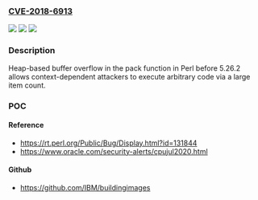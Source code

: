 ### [CVE-2018-6913](https://cve.mitre.org/cgi-bin/cvename.cgi?name=CVE-2018-6913)
![](https://img.shields.io/static/v1?label=Product&message=n%2Fa&color=blue)
![](https://img.shields.io/static/v1?label=Version&message=n%2Fa&color=blue)
![](https://img.shields.io/static/v1?label=Vulnerability&message=n%2Fa&color=brighgreen)

### Description

Heap-based buffer overflow in the pack function in Perl before 5.26.2 allows context-dependent attackers to execute arbitrary code via a large item count.

### POC

#### Reference
- https://rt.perl.org/Public/Bug/Display.html?id=131844
- https://www.oracle.com/security-alerts/cpujul2020.html

#### Github
- https://github.com/IBM/buildingimages

